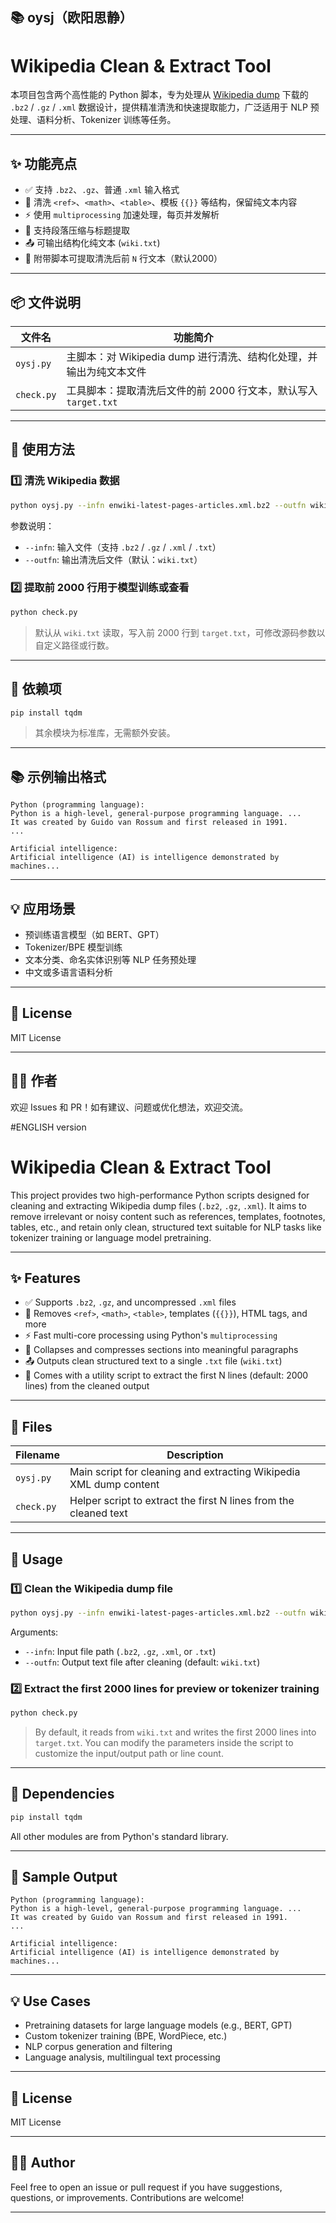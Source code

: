 ## 📚 oysj（欧阳思静）


# Wikipedia Clean & Extract Tool

本项目包含两个高性能的 Python 脚本，专为处理从 [Wikipedia dump](https://dumps.wikimedia.org/) 下载的 `.bz2` / `.gz` / `.xml` 数据设计，提供精准清洗和快速提取能力，广泛适用于 NLP 预处理、语料分析、Tokenizer 训练等任务。

---

## ✨ 功能亮点

- ✅ 支持 `.bz2`、`.gz`、普通 `.xml` 输入格式
- 🧹 清洗 `<ref>`、`<math>`、`<table>`、模板 `{{}}` 等结构，保留纯文本内容
- ⚡ 使用 `multiprocessing` 加速处理，每页并发解析
- 📌 支持段落压缩与标题提取
- 📤 可输出结构化纯文本 (`wiki.txt`)
- 📄 附带脚本可提取清洗后前 `N` 行文本（默认2000）

---

## 📦 文件说明

| 文件名        | 功能简介 |
|---------------|-----------|
| `oysj.py` | 主脚本：对 Wikipedia dump 进行清洗、结构化处理，并输出为纯文本文件 |
| `check.py` | 工具脚本：提取清洗后文件的前 2000 行文本，默认写入 `target.txt` |

---

## 🚀 使用方法

### 1️⃣ 清洗 Wikipedia 数据

```bash
python oysj.py --infn enwiki-latest-pages-articles.xml.bz2 --outfn wiki.txt
````

参数说明：

* `--infn`: 输入文件（支持 `.bz2` / `.gz` / `.xml` / `.txt`）
* `--outfn`: 输出清洗后文件（默认：`wiki.txt`）

### 2️⃣ 提取前 2000 行用于模型训练或查看

```bash
python check.py
```

> 默认从 `wiki.txt` 读取，写入前 2000 行到 `target.txt`，可修改源码参数以自定义路径或行数。

---

## 🔧 依赖项

```bash
pip install tqdm
```

> 其余模块为标准库，无需额外安装。

---

## 📚 示例输出格式

```text
Python (programming language):
Python is a high-level, general-purpose programming language. ...
It was created by Guido van Rossum and first released in 1991.
...

Artificial intelligence:
Artificial intelligence (AI) is intelligence demonstrated by machines...
```

---

## 💡 应用场景

* 预训练语言模型（如 BERT、GPT）
* Tokenizer/BPE 模型训练
* 文本分类、命名实体识别等 NLP 任务预处理
* 中文或多语言语料分析

---

## 📄 License

MIT License

---

## 🙋‍♂️ 作者

欢迎 Issues 和 PR！如有建议、问题或优化想法，欢迎交流。





#ENGLISH version

# Wikipedia Clean & Extract Tool

This project provides two high-performance Python scripts designed for cleaning and extracting Wikipedia dump files (`.bz2`, `.gz`, `.xml`). It aims to remove irrelevant or noisy content such as references, templates, footnotes, tables, etc., and retain only clean, structured text suitable for NLP tasks like tokenizer training or language model pretraining.

---

## ✨ Features

- ✅ Supports `.bz2`, `.gz`, and uncompressed `.xml` files
- 🧹 Removes `<ref>`, `<math>`, `<table>`, templates (`{{}}`), HTML tags, and more
- ⚡ Fast multi-core processing using Python's `multiprocessing`
- 📌 Collapses and compresses sections into meaningful paragraphs
- 📤 Outputs clean structured text to a single `.txt` file (`wiki.txt`)
- 📄 Comes with a utility script to extract the first N lines (default: 2000 lines) from the cleaned output

---

## 📁 Files

| Filename         | Description |
|------------------|-------------|
| `oysj.py`  | Main script for cleaning and extracting Wikipedia XML dump content |
| `check.py` | Helper script to extract the first N lines from the cleaned text |

---

## 🚀 Usage

### 1️⃣ Clean the Wikipedia dump file

```bash
python oysj.py --infn enwiki-latest-pages-articles.xml.bz2 --outfn wiki.txt
````

Arguments:

* `--infn`: Input file path (`.bz2`, `.gz`, `.xml`, or `.txt`)
* `--outfn`: Output text file after cleaning (default: `wiki.txt`)

### 2️⃣ Extract the first 2000 lines for preview or tokenizer training

```bash
python check.py
```

> By default, it reads from `wiki.txt` and writes the first 2000 lines into `target.txt`. You can modify the parameters inside the script to customize the input/output path or line count.

---

## 🔧 Dependencies

```bash
pip install tqdm
```

All other modules are from Python's standard library.

---

## 📄 Sample Output

```text
Python (programming language):
Python is a high-level, general-purpose programming language. ...
It was created by Guido van Rossum and first released in 1991.
...

Artificial intelligence:
Artificial intelligence (AI) is intelligence demonstrated by machines...
```

---

## 💡 Use Cases

* Pretraining datasets for large language models (e.g., BERT, GPT)
* Custom tokenizer training (BPE, WordPiece, etc.)
* NLP corpus generation and filtering
* Language analysis, multilingual text processing

---

## 📜 License

MIT License

---

## 🙋‍♂️ Author

Feel free to open an issue or pull request if you have suggestions, questions, or improvements. Contributions are welcome!

---



